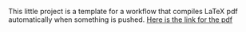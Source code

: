 This little project is a template for a workflow that compiles LaTeX pdf automatically when something is pushed. [Here is the link for the pdf](https://github.com/vissersniels/latex-compiler/blob/gh-pages/main.pdf)
